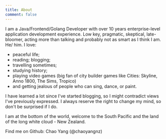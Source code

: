 ```yaml
---
title: About
comment: false
---
```


I am a Java/Frontend/Golang Developer with over 10 years enterprise-level application development experience.
Low key, pragmatic, skeptical, late-bloomer, acting more than talking and probably not as smart as I think I am. He/ him. 
I love:
- peaceful life;
- reading; blogging;
- travelling sometimes; 
- studying history; 
- playing video games (big fan of city builder games like Cities: Skyline, Anno 1800, The Sims, Tropico) 
- and getting jealous of people who can sing, dance, or paint.

I have learned a lot since I've started blogging, so I might contradict views I've previously expressed. I always reserve the right to change my mind, so don't be surprised if I do.

I am at the bottom of the world, welcome to the South Pacific and the land of the long white cloud - New Zealand.

Find me on Github: Chao Yang (@chaoyangnz)


